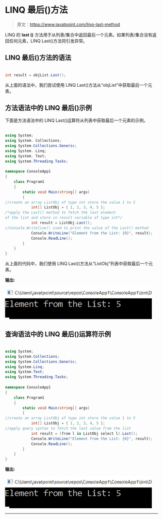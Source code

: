 # LINQ 最后()方法

> 原文：<https://www.javatpoint.com/linq-last-method>

LINQ 的 **last ()** 方法用于从列表/集合中返回最后一个元素。如果列表/集合没有返回任何元素，LINQ Last()方法将引发异常。

## LINQ 最后()方法的语法

```cs

int result = objList.Last();

```

从上面的语法中，我们尝试使用 LINQ Last()方法从“objList”中获取最后一个元素。

## 方法语法中的 LINQ 最后()示例

下面是方法语法中的 LINQ Last()运算符从列表中获取最后一个元素的示例。

```cs

using System;
using System. Collections;
using System.Collections.Generic;
using System. Linq;
using System. Text;
using System.Threading.Tasks;

namespace ConsoleApp1
{
    class Program1
    {
        static void Main(string[] args)
        {
//create an array ListObj of type int store the value 1 to 5
            int[] ListObj = { 1, 2, 3, 4, 5 };
/*apply the Last() method to fetch the last element 
of the list and store in result variable of type int*/
            int result = ListObj.Last();
//Console.Writeline() used to print the value of the Last() method
            Console.WriteLine("Element from the List: {0}", result);
            Console.ReadLine();
        }
    }
}

```

从上面的代码中，我们使用 LINQ Last()方法从“ListObj”列表中获取最后一个元素。

**输出:**

![LINQ Last() Method](img/f3ef8e3fc07f4f18acc3c21d19afcf40.png)

## 查询语法中的 LINQ 最后()运算符示例

```cs

using System;
using System.Collections;
using System.Collections.Generic;
using System.Linq;
using System.Text;
using System.Threading.Tasks;

namespace ConsoleApp1
{
    class Program1
    {
        static void Main(string[] args)
        {
//create an array ListObj of type int store the value 1 to 5
            int[] ListObj = { 1, 2, 3, 4, 5 };
//apply query syntax to fetch the last value from the list
            int result = (from l in ListObj select l).Last();
            Console.WriteLine("Element from the List: {0}", result);
            Console.ReadLine();
        }
    }
}

```

**输出:**

![LINQ Last() Method](img/6e52161a70305c6b0aac0dd83366b73b.png)

* * *